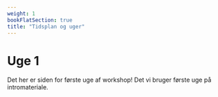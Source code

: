 ```yaml
---
weight: 1
bookFlatSection: true
title: "Tidsplan og uger"
---
```


# Uge 1
Det her er siden for første uge af workshop! Det vi bruger første uge på intromateriale.